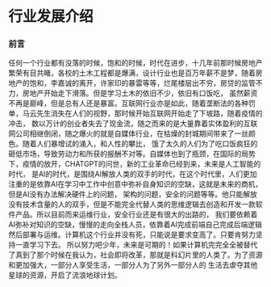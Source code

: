 # 行业发展介绍

### 前言

任何一个行业都有没落的时候，饱和的时候，时代在进步，十几年前那时候房地产繁荣有目共睹，各校的土木工程都是爆满，设计行业也是百万年薪不是梦，随着房地产的饱和，李嘉诚的离开，许家印的暴雷等等，烂尾楼层出不穷，房贷的监管不力，房地产开始走下滑落。但是学习土木的依旧不少，依旧有口饭吃，
虽然薪资不再是巅峰，但是总有人还是暴富。互联网行业亦是如此，随着垄断法的各种罚单，马云先生消失在人们的视野，那时候开始互联网开始走了下坡路，随着疫情的冲击，
数以万计的创业者失去了现金流，随之而来的是大量靠着实体盈利的互联网公司相继倒闭，随之爆火的就是自媒体行业，在枯燥的封城期间带来了一丝颜色。随着人们暴增试的涌入，和人性的攀比，
饿了太久的人们为了吃口饭疯狂的砸低市场，导致劳动力和所获的报酬不对等。自媒体也到了瓶颈，在国际的局势下，疫情的放开，CHATGPT的问世，新的工业革命已经到来，未来是人工智能的时代，
是AI的时代，是围绕AI解放人类的双手的时代，在这个时代里，人们更加注重的是依靠AI在学习中工作中创意中弥补自身知识的空缺，这就是未来的商机，但是AI没有办法解决硬件上的问题，
架构的问题，安全的问题等等。他只能解放没有技术含量的人的双手，但是不能完全代替人类的思维逻辑去创造和开发一款软件产品。所以目前而来运维行业，安全行业还是有很大的出路的，
我们要依赖着AI弥补对知识的空缺，慢慢的走向全栈人员，依靠着AI完成前端自己完成后端逻辑然后部署与运维。计算机这个行业并没有死，只能说是要求变高了。只要肯努力坚持一直学习下去。
所以努力吧少年，未来是可期的！如果计算机完完全全被替代了真到了那个时候在我认为，社会即将改革，那就是科幻片里的人类了。为了资源和更加强大，一部分人享受生活，一部分人为了另外一部分人的
生活去虐夺其他星球的资源，开启了流浪地球计划。
